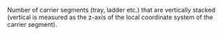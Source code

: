 Number of carrier segments (tray, ladder etc.) that are vertically stacked (vertical is measured as the z-axis of the local coordinate system of the carrier segment).
